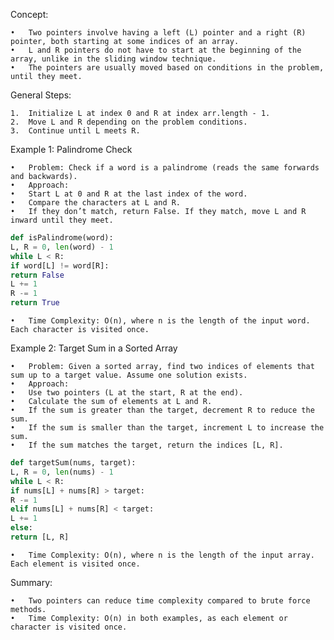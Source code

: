 Concept:

    •	Two pointers involve having a left (L) pointer and a right (R) pointer, both starting at some indices of an array.
    •	L and R pointers do not have to start at the beginning of the array, unlike in the sliding window technique.
    •	The pointers are usually moved based on conditions in the problem, until they meet.

General Steps:

    1.	Initialize L at index 0 and R at index arr.length - 1.
    2.	Move L and R depending on the problem conditions.
    3.	Continue until L meets R.

Example 1: Palindrome Check

    •	Problem: Check if a word is a palindrome (reads the same forwards and backwards).
    •	Approach:
    •	Start L at 0 and R at the last index of the word.
    •	Compare the characters at L and R.
    •	If they don’t match, return False. If they match, move L and R inward until they meet.

```python
def isPalindrome(word):
L, R = 0, len(word) - 1
while L < R:
if word[L] != word[R]:
return False
L += 1
R -= 1
return True
```

    •	Time Complexity: O(n), where n is the length of the input word. Each character is visited once.

Example 2: Target Sum in a Sorted Array

    •	Problem: Given a sorted array, find two indices of elements that sum up to a target value. Assume one solution exists.
    •	Approach:
    •	Use two pointers (L at the start, R at the end).
    •	Calculate the sum of elements at L and R.
    •	If the sum is greater than the target, decrement R to reduce the sum.
    •	If the sum is smaller than the target, increment L to increase the sum.
    •	If the sum matches the target, return the indices [L, R].

```python
def targetSum(nums, target):
L, R = 0, len(nums) - 1
while L < R:
if nums[L] + nums[R] > target:
R -= 1
elif nums[L] + nums[R] < target:
L += 1
else:
return [L, R]
```
    •	Time Complexity: O(n), where n is the length of the input array. Each element is visited once.

Summary:

    •	Two pointers can reduce time complexity compared to brute force methods.
    •	Time Complexity: O(n) in both examples, as each element or character is visited once.

